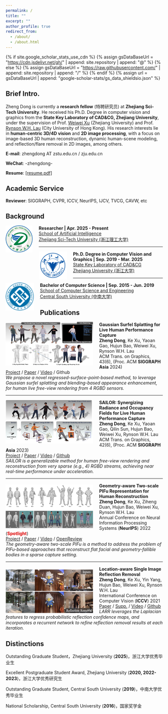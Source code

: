 ```yaml
---
permalink: /
title: ""
excerpt: ""
author_profile: true
redirect_from: 
  - /about/
  - /about.html
---
```


{% if site.google_scholar_stats_use_cdn %}
{% assign gsDataBaseUrl = "https://cdn.jsdelivr.net/gh/" | append: site.repository | append: "@" %}
{% else %}
{% assign gsDataBaseUrl = "https://raw.githubusercontent.com/" | append: site.repository | append: "/" %}
{% endif %}
{% assign url = gsDataBaseUrl | append: "google-scholar-stats/gs_data_shieldsio.json" %}

<span class='anchor' id='about-me'></span>

## Brief Intro.

Zheng Dong is currently a **research fellow** (特聘研究员) at **Zhejiang Sci-Tech University**. He received his Ph.D. Degree in computer vision and graphics from the **State Key Laboratory of CAD&CG, Zhejiang University**, under the supervision of Prof. [Weiwei Xu](http://www.cad.zju.edu.cn/home/weiweixu/weiweixu_en.htm) (Zhejiang University) and Prof. [Rynson W.H. Lau](https://www.cs.cityu.edu.hk/~rynson/) (City University of Hong Kong). His research interests lie in **human-centric 3D/4D vision** and **2D image processing**, with a focus on image-based 3D human reconstruction, dynamic human-scene modeling, and reflection/flare removal in 2D images, among others.

**E-mail**: zhengdong AT zstu.edu.cn / zju.edu.cn

**WeChat**: -zhengdong-

**Resume**: [[resume.pdf]](./files/resume.pdf)

<span class='anchor' id='academic-service'></span>

## Academic Service

**Reviewer**: SIGGRAPH, CVPR, ICCV, NeurIPS, IJCV, TVCG, CAVW, etc

<span class='anchor' id='background' style="padding-top:10px"></span>

## Background

<img align="left" width="86" height="86" src="./images/zstu-logo.png" style="padding-right:20px; padding-top:0px"/>

**Researcher | Apr. 2025 - Present**<br>
[School of Artificial Intelligence](https://scst.zstu.edu.cn/)<br>
[Zhejiang Sci-Tech University (浙江理工大学)](https://www.zstu.edu.cn/)<br>

---

<img align="left" width="90" height="90" src="./images/zju-logo.png" style="padding-right:20px; padding-top:0px"/>

**Ph.D. Degree in Computer Vision and Graphics | Sep. 2019 - Mar. 2025**<br>
[State Key Laboratory of CAD&CG](http://www.cad.zju.edu.cn/index.html)<br>
[Zhejiang University (浙江大学)](http://www.zju.edu.cn)<br>

---

<img align="left" width="90" height="90" src="./images/csu-logo.png" style="padding-right:20px; padding-top:0px"/>

**Bachelor of Computer Science | Sep. 2015 - Jun. 2019**<br>
[School of Computer Science and Engineering](https://cse.csu.edu.cn/index.htm)<br>
[Central South University (中南大学)](https://www.csu.edu.cn/)<br>

<span class='anchor' id='publications' style="padding-top:5px"></span>

## Publications 

<img align="left" width="280" height="140" src="./images/papers/siga24.png" style="padding-right:20px; padding-top:0px"/>

<b>Gaussian Surfel Splatting for Live Human Performance Capture</b><br>
<b>Zheng Dong</b>, Ke Xu, Yaoan Gao, Hujun Bao, Weiwei Xu, Rynson W.H. Lau<br>
ACM Trans. on Graphics, 43(6), (Proc. ACM <b>SIGGRAPH Asia</b> 2024)<br>
[<i class="fas fa-fw fa-globe"></i>Project](https://zdlarry.github.io/projects/GSSHuman) /
[<i class="fas fa-fw fa-file-pdf"></i>Paper](./files/papers/gsshuman.pdf) /
[<i class="fas fa-fw fa-video"></i>Video](https://www.youtube.com/watch?v=MGIlBT_JZNk) /
<i class="fab fa-fw fa-github"></i>Github<br>
*We propose a novel regressed-surface-point-based method, to leverage Gaussian surfel splatting and blending-based appearance enhancement, for human live free-view rendering from 4 RGBD sensors.*

---

<img align="left" width="280" height="140" src="./images/papers/siga23-sailor.png" style="padding-right:20px; padding-top:0px"/>

<b>SAILOR: Synergizing Radiance and Occupancy Fields for Live Human Performance Capture</b><br>
<b>Zheng Dong</b>, Ke Xu, Yaoan Gao, Qilin Sun, Hujun Bao, Weiwei Xu, Rynson W.H. Lau<br>
ACM Trans. on Graphics, 42(6), (Proc. ACM <b>SIGGRAPH Asia</b> 2023)<br>
[<i class="fas fa-fw fa-globe"></i>Project](https://zdlarry.github.io/projects/SAILOR) /
[<i class="fas fa-fw fa-file-pdf"></i>Paper](./files/papers/sailor.pdf) /
[<i class="fas fa-fw fa-video"></i>Video](https://www.youtube.com/watch?v=88tX22Z0Dz0) /
[<i class="fab fa-fw fa-github"></i>Github](https://github.com/zdlarr/SAILOR)<br>
*SAILOR is a generalizable method for human free-view rendering and reconstruction from very sparse (*e.g.*, 4) RGBD streams, achieving near real-time performance under acceleration.*

---

<img align="left" width="280" height="140" src="./images/papers/nips22-gtpifu.png" style="padding-right:20px; padding-top:5px"/>

<b>Geometry-aware Two-scale PIFu Representation for Human Reconstruction</b><br>
<b>Zheng Dong</b>, Ke Xu, Ziheng Duan, Hujun Bao, Weiwei Xu, Rynson W.H. Lau<br>
Annual Conference on Neural Information Processing Systems (**NeurIPS**) 2022 (<font color="#dd0000"><b>Spotlight</b></font>)<br>
[<i class="fas fa-fw fa-globe"></i>Project](https://sites.google.com/view/twoscale) /
[<i class="fas fa-fw fa-file-pdf"></i>Paper](./files/papers/gtpifu.pdf) /
[<i class="fas fa-fw fa-video"></i>Video](https://www.youtube.com/watch?v=K6Dx6-jJ-S4&t=6s) /
[<i class="fas fa-fw fa-file-pdf"></i>OpenReview](https://openreview.net/forum?id=yqVWRZ3gfmg)<br>
*The geometry-aware two-scale PIFu is a method to address the problem of PIFu-based approaches that reconstruct flat facial and geometry-fallible bodies in a sparse capture setting.*

---

<img align="left" width="280" height="140" src="./images/papers/iccv21-larr.png" style="padding-right:20px; padding-top:10px"/>

<b>Location-aware Single Image Reflection Removal</b><br>
<b>Zheng Dong</b>, Ke Xu, Yin Yang, Hujun Bao, Weiwei Xu, Rynson W.H. Lau<br>
International Conference on Computer Vision (**ICCV**) 2021<br>
[<i class="fas fa-fw fa-file-pdf"></i>Paper](./files/papers/larr.pdf) /
[<i class="fas fa-fw fa-file-pdf"></i>Supp.](./files/papers/larr_supp.pdf) /
[<i class="fas fa-fw fa-video"></i>Video](https://www.youtube.com/watch?v=O5F20FLRrsw) /
[<i class="fab fa-fw fa-github"></i>Github](https://github.com/zdlarr/Location-aware-SIRR)<br>
*LARR leverages the Laplacian features to regress probabilistic reflection conﬁdence maps, and incorporates a recurrent network to refine reflection removal results at each iteration.*

<span class='anchor' id='distinctions'></span>

## Distinctions

Outstanding Graduate Student，Zhejiang University (**2025**)，浙江大学优秀毕业生

Excellent Postgraduate Student Award, Zhejiang University (**2020, 2022-2023**)，浙江大学优秀研究生

Outstanding Graduate Student, Central South University (**2019**)，中南大学优秀毕业生

National Scholarship, Central South University (**2016**)，国家奖学金

<br />

